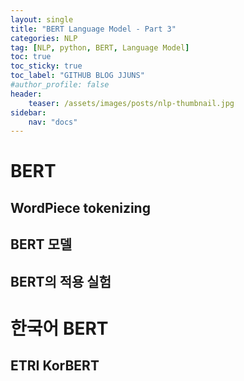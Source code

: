 ```yaml
---
layout: single
title: "BERT Language Model - Part 3"
categories: NLP
tag: [NLP, python, BERT, Language Model]
toc: true
toc_sticky: true
toc_label: "GITHUB BLOG JJUNS"
#author_profile: false
header:
    teaser: /assets/images/posts/nlp-thumbnail.jpg
sidebar:
    nav: "docs"
---
```


# BERT
## WordPiece tokenizing

## BERT 모델

## BERT의 적용 실험

# 한국어 BERT
## ETRI KorBERT